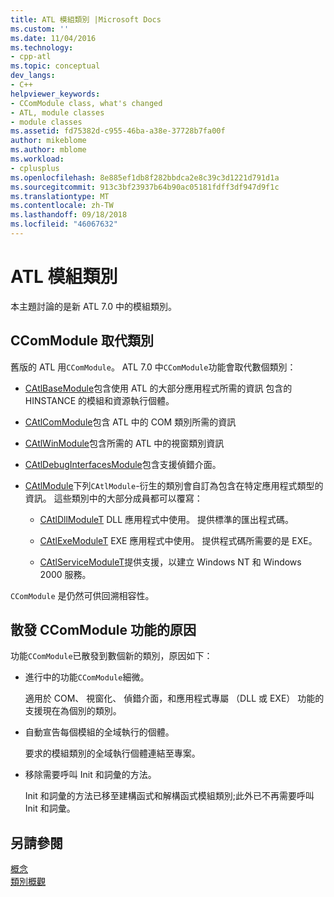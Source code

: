 ```yaml
---
title: ATL 模組類別 |Microsoft Docs
ms.custom: ''
ms.date: 11/04/2016
ms.technology:
- cpp-atl
ms.topic: conceptual
dev_langs:
- C++
helpviewer_keywords:
- CComModule class, what's changed
- ATL, module classes
- module classes
ms.assetid: fd75382d-c955-46ba-a38e-37728b7fa00f
author: mikeblome
ms.author: mblome
ms.workload:
- cplusplus
ms.openlocfilehash: 8e885ef1db8f282bbdca2e8c39c3d1221d791d1a
ms.sourcegitcommit: 913c3bf23937b64b90ac05181fdff3df947d9f1c
ms.translationtype: MT
ms.contentlocale: zh-TW
ms.lasthandoff: 09/18/2018
ms.locfileid: "46067632"
---
```

# <a name="atl-module-classes"></a>ATL 模組類別

本主題討論的是新 ATL 7.0 中的模組類別。

## <a name="ccommodule-replacement-classes"></a>CComModule 取代類別

舊版的 ATL 用`CComModule`。 ATL 7.0 中`CComModule`功能會取代數個類別：

- [CAtlBaseModule](../atl/reference/catlbasemodule-class.md)包含使用 ATL 的大部分應用程式所需的資訊 包含的 HINSTANCE 的模組和資源執行個體。

- [CAtlComModule](../atl/reference/catlcommodule-class.md)包含 ATL 中的 COM 類別所需的資訊

- [CAtlWinModule](../atl/reference/catlwinmodule-class.md)包含所需的 ATL 中的視窗類別資訊

- [CAtlDebugInterfacesModule](../atl/reference/catldebuginterfacesmodule-class.md)包含支援偵錯介面。

- [CAtlModule](../atl/reference/catlmodule-class.md)下列`CAtlModule`-衍生的類別會自訂為包含在特定應用程式類型的資訊。 這些類別中的大部分成員都可以覆寫：

   - [CAtlDllModuleT](../atl/reference/catldllmodulet-class.md) DLL 應用程式中使用。 提供標準的匯出程式碼。

   - [CAtlExeModuleT](../atl/reference/catlexemodulet-class.md) EXE 應用程式中使用。 提供程式碼所需要的是 EXE。

   - [CAtlServiceModuleT](../atl/reference/catlservicemodulet-class.md)提供支援，以建立 Windows NT 和 Windows 2000 服務。

`CComModule` 是仍然可供回溯相容性。

## <a name="reasons-for-distributing-ccommodule-functionality"></a>散發 CComModule 功能的原因

功能`CComModule`已散發到數個新的類別，原因如下：

- 進行中的功能`CComModule`細微。

     適用於 COM、 視窗化、 偵錯介面，和應用程式專屬 （DLL 或 EXE） 功能的支援現在為個別的類別。

- 自動宣告每個模組的全域執行的個體。

     要求的模組類別的全域執行個體連結至專案。

- 移除需要呼叫 Init 和詞彙的方法。

     Init 和詞彙的方法已移至建構函式和解構函式模組類別;此外已不再需要呼叫 Init 和詞彙。

## <a name="see-also"></a>另請參閱

[概念](../atl/active-template-library-atl-concepts.md)<br/>
[類別概觀](../atl/atl-class-overview.md)


